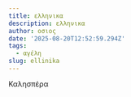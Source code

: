 ```yaml
---
title: ελληνικα
description: ελληνικα
author: οσιος
date: '2025-08-20T12:52:59.294Z'
tags:
  - αγέλη
slug: ellinika
---
```

Καλησπέρα

